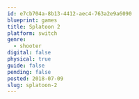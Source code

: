 ```yaml
---
id: e7cb704a-8b13-4412-aec4-763a2e9a6090
blueprint: games
title: Splatoon 2
platform: switch
genre:
  - shooter
digital: false
physical: true
guide: false
pending: false
posted: 2018-07-09
slug: splatoon-2
---
```

